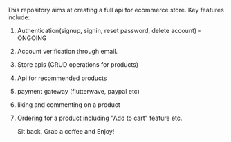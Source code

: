 This repository aims at creating a full api for ecommerce store. 
Key features include:
1. Authentication(signup, signin, reset password, delete account) - ONGOING
2. Account verification through email.
3. Store apis (CRUD operations for products)
4. Api for recommended products
5. payment gateway (flutterwave, paypal etc)
6. liking and commenting on a product
7. Ordering for a product including "Add to cart" feature
   etc.

   Sit back, Grab a coffee and Enjoy! 
